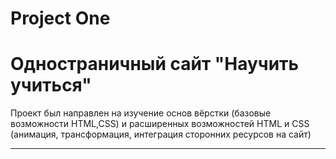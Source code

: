 # Project One

Одностраничный сайт "Научить учиться"
=====================


Проект был направлен на изучение основ вёрстки (базовые возможности HTML,CSS) и расширенных возможностей HTML и CSS (анимация, трансформация, интеграция сторонних ресурсов на сайт)
***

